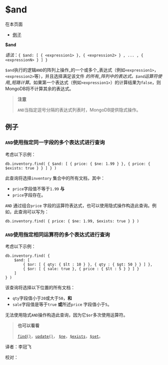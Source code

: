 # $and

在本页面

* [例子](and.md#examples)

**$and**

_语法_：`{ $and: [ { <expression1> }, { <expression2> } , ... , { <expressionN> } ] }`

`$and`执行的逻辑`AND`的阵列上操作_的一个或多个_表达式（例如`<expression1>`， `<expression2>`等），并且选择满足该文件 _的所有_阵列中的表达式。`$and`运算符使用_短路计算_。如果第一个表达式（例如`<expression1>`）的计算结果为`false`，则MongoDB将不计算其余的表达式。

> **注意**
>
> `AND`当指定逗号分隔的表达式列表时，MongoDB提供隐式操作。

## 例子

### `AND`使用指定同一字段的多个表达式进行查询

考虑以下示例：

```text
db.inventory.find( { $and: [ { price: { $ne: 1.99 } }, { price: { $exists: true } } ] } )
```

此查询将选择`inventory` 集合中的所有文档，其中：

* `price`字段值不等于`1.99` **与**
* `price`字段存在。

`AND` 通过组合`price` 字段的运算符表达式，也可以使用隐式操作构造此查询。例如，此查询可以写为：

```text
db.inventory.find( { price: { $ne: 1.99, $exists: true } } )
```

### `AND`使用指定相同运算符的多个表达式进行查询

考虑以下示例：

```text
db.inventory.find( {
    $and: [
        { $or: [ { qty: { $lt : 10 } }, { qty : { $gt: 50 } } ] },
        { $or: [ { sale: true }, { price : { $lt : 5 } } ] }
    ]
} )
```

该查询将选择以下位置的所有文档：

* `qty`字段值小于`20`或大于`50`，**和**
* `sale`字段值是等于`true` **或**所述`price` 字段值小于`5`。

无法使用隐式`AND`操作构造此查询，因为它`$or`多次使用运算符。

> **也可以看看**
>
> [`find()`](and.md)，[`update()`](and.md)， [`$ne`](and.md)，[`$exists`](and.md)，[`$set`](and.md)。

译者：李冠飞

校对：


